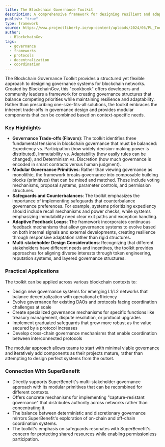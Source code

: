 ```yaml
---
title: The Blockchain Governance Toolkit
description: A comprehensive framework for designing resilient and adaptive governance systems for blockchain networks, presented as a "cookbook" with modular components and balanced trade-offs.
publish: "true"
type: framework
source: https://www.projectliberty.io/wp-content/uploads/2024/06/PL_Toolkit_Report_v7.pdf
author:
  - BlockchainGov
tags:
  - governance
  - frameworks
  - protocols
  - decentralization
  - coordination
---
```


The Blockchain Governance Toolkit provides a structured yet flexible approach to designing governance systems for blockchain networks. Created by BlockchainGov, this "cookbook" offers developers and community leaders a framework for creating governance structures that balance competing priorities while maintaining resilience and adaptability. Rather than prescribing one-size-fits-all solutions, the toolkit embraces the inherent trade-offs in governance design and provides modular components that can be combined based on context-specific needs.

### Key Highlights
- **Governance Trade-offs (Flavors)**: The toolkit identifies three fundamental tensions in blockchain governance that must be balanced: Expediency vs. Participation (how widely decision-making power is distributed), Immutability vs. Adaptability (how easily rules can be changed), and Determinism vs. Discretion (how much governance is encoded in smart contracts versus human judgment).
- **Modular Governance Primitives**: Rather than viewing governance as monolithic, the framework breaks governance into composable building blocks (primitives) that can be mixed and matched. These include voting mechanisms, proposal systems, parameter controls, and permission structures.
- **Safeguards and Counterbalances**: The toolkit emphasizes the importance of implementing safeguards that counterbalance governance preferences. For example, systems prioritizing expediency should include recall mechanisms and power checks, while systems emphasizing immutability need clear exit paths and exception handling.
- **Adaptive Feedback Loops**: The framework incorporates continuous feedback mechanisms that allow governance systems to evolve based on both internal signals and external developments, creating resilience through responsive adaptation rather than rigid structures.
- **Multi-stakeholder Design Considerations**: Recognizing that different stakeholders have different needs and incentives, the toolkit provides approaches for aligning diverse interests through token engineering, reputation systems, and layered governance structures.

### Practical Applications

The toolkit can be applied across various blockchain contexts to:

- Design new governance systems for emerging L1/L2 networks that balance decentralization with operational efficiency
- Evolve governance for existing DAOs and protocols facing coordination challenges at scale
- Create specialized governance mechanisms for specific functions like treasury management, dispute resolution, or protocol upgrades
- Implement graduated safeguards that grow more robust as the value secured by a protocol increases
- Develop cross-chain governance mechanisms that enable coordination between interconnected protocols

The modular approach allows teams to start with minimal viable governance and iteratively add components as their projects mature, rather than attempting to design perfect systems from the outset.

### Connection With SuperBenefit

- Directly supports SuperBenefit's multi-stakeholder governance approach with its modular primitives that can be recombined for different contexts.
- Offers concrete mechanisms for implementing "capture-resistant governance" that distributes authority across networks rather than concentrating it.
- The balance between deterministic and discretionary governance mirrors SuperBenefit's exploration of on-chain and off-chain coordination systems.
- The toolkit's emphasis on safeguards resonates with SuperBenefit's concern for protecting shared resources while enabling permissionless participation.